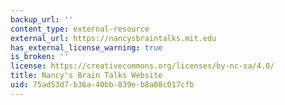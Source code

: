 ```yaml
---
backup_url: ''
content_type: external-resource
external_url: https://nancysbraintalks.mit.edu
has_external_license_warning: true
is_broken: ''
license: https://creativecommons.org/licenses/by-nc-sa/4.0/
title: Nancy's Brain Talks Website
uid: 75ad53d7-b36a-40bb-839e-b8a08c017cfb
---
```

